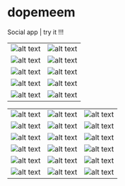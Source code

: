 # dopemeem
Social app | try it !!!

|   |   |
| --- | --- |
|![alt text](https://github.com/amar-belkhede/dopemeem/blob/master/img/ss-1.png)|![alt text](https://github.com/amar-belkhede/dopemeem/blob/master/img/ss-2.png)|
|![alt text](https://github.com/amar-belkhede/dopemeem/blob/master/img/ss-3.png)|![alt text](https://github.com/amar-belkhede/dopemeem/blob/master/img/ss-4.png)|
|![alt text](https://github.com/amar-belkhede/dopemeem/blob/master/img/ss-5.png)|![alt text](https://github.com/amar-belkhede/dopemeem/blob/master/img/ss-6.png)|
|![alt text](https://github.com/amar-belkhede/dopemeem/blob/master/img/ss-7.png)|![alt text](https://github.com/amar-belkhede/dopemeem/blob/master/img/ss-8.png)|
|![alt text](https://github.com/amar-belkhede/dopemeem/blob/master/img/ss-9.png)|![alt text](https://github.com/amar-belkhede/dopemeem/blob/master/img/ss-10.png)|

|  |  |  |
| --- | --- | --- |
|![alt text](https://github.com/amar-belkhede/dopemeem/blob/master/img/Screenshot_1645590271.png)|![alt text](https://github.com/amar-belkhede/dopemeem/blob/master/img/Screenshot_1645590290.png)|![alt text](https://github.com/amar-belkhede/dopemeem/blob/master/img/Screenshot_1645590296.png)|
|![alt text](https://github.com/amar-belkhede/dopemeem/blob/master/img/Screenshot_1645590320.png)|![alt text](https://github.com/amar-belkhede/dopemeem/blob/master/img/Screenshot_1645590460.png)|![alt text](https://github.com/amar-belkhede/dopemeem/blob/master/img/Screenshot_1645594268.png)|
|![alt text](https://github.com/amar-belkhede/dopemeem/blob/master/img/Screenshot_1645594307.png)|![alt text](https://github.com/amar-belkhede/dopemeem/blob/master/img/Screenshot_1645594352.png)|![alt text](https://github.com/amar-belkhede/dopemeem/blob/master/img/Screenshot_1645590354.png)|
|![alt text](https://github.com/amar-belkhede/dopemeem/blob/master/img/Screenshot_1645590359.png)|![alt text](https://github.com/amar-belkhede/dopemeem/blob/master/img/Screenshot_1645590390.png)|![alt text](https://github.com/amar-belkhede/dopemeem/blob/master/img/Screenshot_1645590395.png)|
|![alt text](https://github.com/amar-belkhede/dopemeem/blob/master/img/Screenshot_1645590405.png)|![alt text](https://github.com/amar-belkhede/dopemeem/blob/master/img/Screenshot_1645590411.png)|![alt text](https://github.com/amar-belkhede/dopemeem/blob/master/img/Screenshot_1645590425.png)|
|![alt text](https://github.com/amar-belkhede/dopemeem/blob/master/img/Screenshot_1645590448.png)|![alt text](https://github.com/amar-belkhede/dopemeem/blob/master/img/Screenshot_1645590330.png)|![alt text]()|
